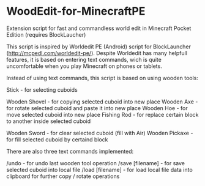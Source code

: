 # WoodEdit-for-MinecraftPE
Extension script for fast and commandless world edit in Minecraft Pocket Edition (requires BlockLaucher)

This script is inspired by Worldedit PE (Android) script for BlockLauncher (http://mcpedl.com/worldedit-pe/). Despite Worldedit has many helpfull features, it is based on entering text commands, wich is quite uncomfortable when you play Minecraft on phones or tablets.

Instead of using text commands, this script is based on using wooden tools:

Stick - for selecting cuboids

Wooden Shovel - for copying selected cuboid into new place
Wooden Axe - for rotate selected cuboid and paste it into new place
Wooden Hoe - for move selected cuboid into new place
Fishing Rod - for replace certain block to another inside selected cuboid

Wooden Sword - for clear selected cuboid (fill with Air)
Wooden Pickaxe - for fill selected cuboid by certaind block

There are also three text commands implemented:

/undo - for undo last wooden tool operation
/save [filename] - for save selected cuboid into local file
/load [filename] - for load local file data into clipboard for further copy / rotate operations

